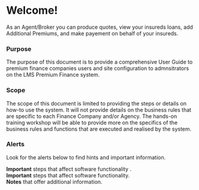 <h1>Welcome!</h1>

As an Agent/Broker you can produce quotes, view your insureds loans, add Additional Premiums, and make payement on behalf of your insureds.

<h3>Purpose</h3>

The purpose of this document is to provide a comprehensive User Guide to premium finance companies users and site configuration to admnsitrators on the LMS Premium Finance system.

<h3>Scope</h3>

The scope of this document is limited to providing the steps or details on how-to use the system. It will not provide details on the business rules that are specific to each Finance Company and/or Agency. The hands-on training workshop will be able to provide more on the specifics of the business rules and functions that are executed and realised by the system. 

<h3>Alerts</h3>

Look for the alerts below to find hints and important information.

<div class="row">
	<div class="alert alert-danger" role="alert">
	<b>Important</b> steps that affect software functionality <!-- a href="#" class="alert-link">an example link</a -->.
	</div>
</div>
<div class="row">
	<div class="alert alert-info" role="alert">
	<b>Important</b> steps that affect software functionality.
	</div>
</div>
<div class="row">
	<div class="row alert alert-warning" role="alert">
	<b>Notes</b> that offer additional information.
	</div>
</div>


